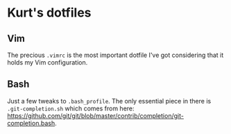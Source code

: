 # Kurt's dotfiles

## Vim

The precious `.vimrc` is the most important dotfile I've got considering that it
holds my Vim configuration.

## Bash

Just a few tweaks to `.bash_profile`. The only essential piece in there is `.git-completion.sh` which comes from here: https://github.com/git/git/blob/master/contrib/completion/git-completion.bash.
